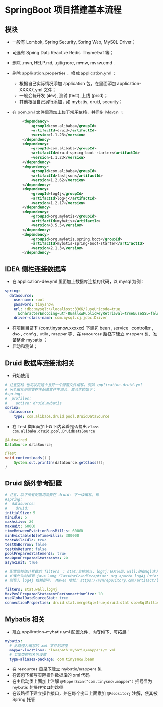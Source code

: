 # SpringBoot 项目搭建基本流程

## 模块

  - 一般有 Lombok,   Spring Security,   Spring Web,   MySQL Driver；
  - 可选有 Spring Data Reactive Redis,   Thymeleaf 等；
- 删除 .mvn,   HELP.md,   .gitignore,   mvnw,   mvnw.cmd；
- 删除 application.properties ，换成 application.yml ；
  - 根据自己实际情况添加 application 包，在里面添加 application-XXXXX.yml 文件；
  - 一般会有开发 (dev), 测试 (test), 上线 (prod)；
  - 其他根据自己另行添加，如 mybatis, druid, security；

- 在 pom.xml 文件里添加上如下常用依赖，并同步 Maven ；

```xml
        <dependency>
            <groupId>com.alibaba</groupId>
            <artifactId>druid</artifactId>
            <version>1.1.23</version>
        </dependency>
        <dependency>
            <groupId>com.alibaba</groupId>
            <artifactId>druid-spring-boot-starter</artifactId>
            <version>1.1.23</version>
        </dependency>
        <dependency>
            <groupId>com.alibaba</groupId>
            <artifactId>fastjson</artifactId>
            <version>1.2.62</version>
        </dependency>
        <dependency>
            <groupId>log4j</groupId>
            <artifactId>log4j</artifactId>
            <version>1.2.17</version>
        </dependency>
        <dependency>
            <groupId>org.mybatis</groupId>
            <artifactId>mybatis</artifactId>
            <version>3.5.5</version>
        </dependency>
        <dependency>
            <groupId>org.mybatis.spring.boot</groupId>
            <artifactId>mybatis-spring-boot-starter</artifactId>
            <version>2.1.3</version>
        </dependency>
```

## IDEA 侧栏连接数据库

- 在 application-dev.yml 里面加上数据库连接的代码，以 mysql 为例：

```yaml
spring:
  datasource:
    username: root
    password: tinysnow;
    url: jdbc:mysql://localhost:3306/?useUnicode=true
      &characterEncoding=utf-8&allowPublicKeyRetrieval=true&useSSL=false
    driver-class-name: com.mysql.cj.jdbc.Driver
```

- 在项目目录下 (com.tinysnow.xxxxxx) 下建包 bean , service , controller , dao , config , utils , mapper 等，在 resources 路径下建立 mappers 包，准备整合 mybatis ；
- 启动和测试；

## Druid 数据库连接池相关

- 开始使用

```yaml
# 注意空格 也可以将这个另开一个配置文件编写，例如 application-druid.yml
# 另外编写则需要在主配置文件中激活，激活方式如下：
#spring: 
#  profiles:
#    active: druid,mybatis
spring: 
  datasuorce: 
    type: com.alibaba.druid.pool.DruidDataSource
```

- 在 Test 类里面加上以下内容看是否输出 ` class com.alibaba.druid.pool.DruidDataSource `

```java
@Autowired
DataSource dataSource;

@Test
void contextLoads() {
    System.out.println(dataSource.getClass());
}
```

## Druid 额外参考配置

```yaml
# 注意，以下所有配置均需要在 druid: 下一级编写，即
#spring: 
#  datasuorce:
#    druid: 
initialSize: 5
minIdle: 5
maxActive: 20
maxWait: 60000
timeBetweenEvictionRunsMillis: 60000
minEvictableIdleTimeMillis: 300000
testWhileIdle: true
testOnBorrow: false
testOnReturn: false
poolPreparedStatements: true
maxOpenPreparedStatements: 20
asyncInit: true

# 配置监控统计拦截的 filters ： stat:监控统计、log4j:日志记录、wall:防御sql注入
# 如果允许时报错 java.lang.ClassNotFoundException: org.apache.log4j.Priority
# 则导入 log4j 依赖即可， Maven 地址: https://mvnrepository.com/artifact/log4j/log4j

filters: stat,wall,log4j
MaxPoolPreparedStatementPerConnectionSize: 20
useGlobalDataSourceStat: true
connectionProperties: druid.stat.mergeSql=true;druid.stat.slowSqlMillis=500
```

## Mybatis 相关

- 建立 application-mybatis.yml 配置文件，内容如下，可拓展：

```yaml
mybatis:
  # 此路径为编写的 xml 文件的路径
  mapper-locations: classpath:mybatis/mappers/*.xml
  # 实体类的别名包设置
  type-aliases-package: com.tinysnow.bean
```

- 在 resources 目录下建立 mybatis/mappers 包
- 在该包下编写实际操作数据库的 xml 代码
- 在主启动类上面加上注解 `@MapperScan("com.tinysnow.mapper")` 括号里为 mybatis 的操作接口的路径
- 在该路径下建立操作接口，并在每个接口上面添加 `@Repository` 注解，使其被 Spring 托管

